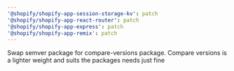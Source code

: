 ```yaml
---
'@shopify/shopify-app-session-storage-kv': patch
'@shopify/shopify-app-react-router': patch
'@shopify/shopify-app-express': patch
'@shopify/shopify-app-remix': patch
---
```


Swap semver package for compare-versions package. Compare versions is a lighter weight and suits the packages needs just fine
